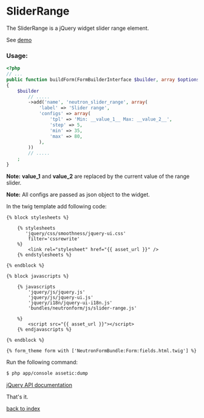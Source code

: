 SliderRange
===========

The SliderRange is a jQuery widget slider range element.

See [demo](http://jqueryui.com/slider/#range)

### Usage:

``` php
<?php
// ...
public function buildForm(FormBuilderInterface $builder, array $options)
{
    $builder
        // .....
        ->add('name', 'neutron_slider_range', array(
            'label' => 'Slider range',
            'configs' => array(
                'tpl' => 'Min: __value_1__ Max: __value_2__',
                'step' => 5, 
                'min' => 35,
                'max' => 80,
            ),
        ))
		// .....
    ;
}
```

**Note:** __value_1__ and __value_2__ are replaced by the current value of the range slider.

**Note:** All configs are passed as json object to the widget.

In the twig template add following code:

``` jinja
{% block stylesheets %}
            
    {% stylesheets
       'jquery/css/smoothness/jquery-ui.css' 
        filter='cssrewrite'
    %}
        <link rel="stylesheet" href="{{ asset_url }}" />
    {% endstylesheets %}

{% endblock %}

{% block javascripts %}

    {% javascripts
        'jquery/js/jquery.js'
        'jquery/js/jquery-ui.js'
        'jquery/i18n/jquery-ui-i18n.js'
        'bundles/neutronform/js/slider-range.js'
   
    %}
        <script src="{{ asset_url }}"></script>
	{% endjavascripts %}

{% endblock %}

{% form_theme form with ['NeutronFormBundle:Form:fields.html.twig'] %}

```

Run the following command:

``` bash
$ php app/console assetic:dump
```


[jQuery API documentation](http://api.jqueryui.com/slider/)

That's it.

[back to index](index.md#list)


